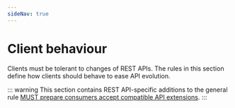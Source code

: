 ```yaml
---
sideNav: true
---
```


# Client behaviour

Clients must be tolerant to changes of REST APIs. The rules in this section define how clients should behave to ease API evolution.

::: warning
This section contains REST API-specific additions to the general rule [MUST prepare consumers accept compatible API extensions](@guidelines/R000029).
:::

